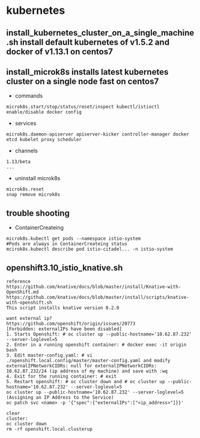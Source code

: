 # kubernetes


## install_kubernetes_cluster_on_a_single_machine.sh install default kubernetes of v1.5.2 and docker of v1.13.1 on centos7


## install_microk8s installs latest kubernetes cluster on a single node fast on centos7
- commands
```
microk8s.start/stop/status/reset/inspect kubectl/istioctl enable/disable docker config
```
- services
```
microk8s.daemon-apiserver apiserver-kicker controller-manager docker etcd kubelet proxy scheduler
```
- channels
```
1.13/beta
...
```
- uninstall microk8s
```
microk8s.reset
snap remove microk8s
```


## trouble shooting
- ContainerCreateing
```
microk8s.kubectl get pods --namespace istio-system
#Pods are always in ContainerCreateing status
mcirok8s.kubectl describe pod istio-citadel... -n istio-system
```
## openshift3.10_istio_knative.sh
```
reference
https://github.com/knative/docs/blob/master/install/Knative-with-OpenShift.md
https://github.com/knative/docs/blob/master/install/scripts/knative-with-openshift.sh
This script installs knative version 0.2.0

want external ip?
https://github.com/openshift/origin/issues/20773
[Forbidden: externalIPs have been disabled]
1. Starts Openshift: # oc cluster up --public-hostname='10.62.87.232' --server-loglevel=5
2. Enter in a running openshift container: # docker exec -it origin bash
3. Edit master-config.yaml: # vi ./openshift.local.config/master/master-config.yaml and modify externalIPNetworkCIDRs: null for externalIPNetworkCIDRs: 10.62.87.232/24 (ip address of my machine) and save with :wq
4. Exit for the running container: # exit
5. Restart openshift: # oc cluster down and # oc cluster up --public-hostname='10.62.87.232' --server-loglevel=5
oc cluster up --public-hostname='10.62.87.232' --server-loglevel=5
(Assigning an IP Address to the Service)
oc patch svc <name> -p '{"spec":{"externalIPs":["<ip_address>"]}}'

clear 
cluster:
oc cluster down
rm -rf openshift.local.clusterup
```

